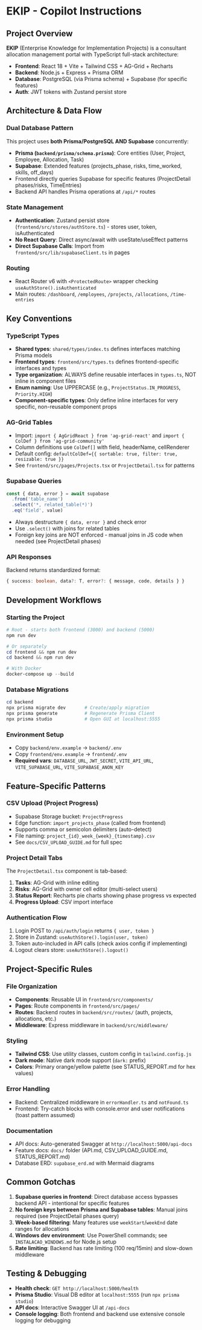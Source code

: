 # EKIP - Copilot Instructions

## Project Overview

**EKIP** (Enterprise Knowledge for Implementation Projects) is a consultant allocation management portal with TypeScript full-stack architecture:
- **Frontend**: React 18 + Vite + Tailwind CSS + AG-Grid + Recharts
- **Backend**: Node.js + Express + Prisma ORM
- **Database**: PostgreSQL (via Prisma schema) + Supabase (for specific features)
- **Auth**: JWT tokens with Zustand persist store

## Architecture & Data Flow

### Dual Database Pattern
This project uses **both Prisma/PostgreSQL AND Supabase** concurrently:
- **Prisma (`backend/prisma/schema.prisma`)**: Core entities (User, Project, Employee, Allocation, Task)
- **Supabase**: Extended features (projects_phase, risks, time_worked, skills, off_days)
- Frontend directly queries Supabase for specific features (ProjectDetail phases/risks, TimeEntries)
- Backend API handles Prisma operations at `/api/*` routes

### State Management
- **Authentication**: Zustand persist store (`frontend/src/stores/authStore.ts`) - stores user, token, isAuthenticated
- **No React Query**: Direct async/await with useState/useEffect patterns
- **Direct Supabase Calls**: Import from `frontend/src/lib/supabaseClient.ts` in pages

### Routing
- React Router v6 with `<ProtectedRoute>` wrapper checking `useAuthStore().isAuthenticated`
- Main routes: `/dashboard`, `/employees`, `/projects`, `/allocations`, `/time-entries`

## Key Conventions

### TypeScript Types
- **Shared types**: `shared/types/index.ts` defines interfaces matching Prisma models
- **Frontend types**: `frontend/src/types.ts` defines frontend-specific interfaces and types
- **Type organization**: ALWAYS define reusable interfaces in `types.ts`, NOT inline in component files
- **Enum naming**: Use UPPERCASE (e.g., `ProjectStatus.IN_PROGRESS`, `Priority.HIGH`)
- **Component-specific types**: Only define inline interfaces for very specific, non-reusable component props

### AG-Grid Tables
- Import: `import { AgGridReact } from 'ag-grid-react'` and `import { ColDef } from 'ag-grid-community'`
- Column definitions use `ColDef[]` with field, headerName, cellRenderer
- Default config: `defaultColDef={{ sortable: true, filter: true, resizable: true }}`
- See `frontend/src/pages/Projects.tsx` or `ProjectDetail.tsx` for patterns

### Supabase Queries
```typescript
const { data, error } = await supabase
  .from('table_name')
  .select('*, related_table(*)')
  .eq('field', value)
```
- Always destructure `{ data, error }` and check error
- Use `.select()` with joins for related tables
- Foreign key joins are NOT enforced - manual joins in JS code when needed (see ProjectDetail phases)

### API Responses
Backend returns standardized format:
```typescript
{ success: boolean, data?: T, error?: { message, code, details } }
```

## Development Workflows

### Starting the Project
```powershell
# Root - starts both frontend (3000) and backend (5000)
npm run dev

# Or separately
cd frontend && npm run dev
cd backend && npm run dev

# With Docker
docker-compose up --build
```

### Database Migrations
```powershell
cd backend
npx prisma migrate dev       # Create/apply migration
npx prisma generate          # Regenerate Prisma Client
npx prisma studio            # Open GUI at localhost:5555
```

### Environment Setup
- Copy `backend/env.example` → `backend/.env`
- Copy `frontend/env.example` → `frontend/.env`
- **Required vars**: `DATABASE_URL`, `JWT_SECRET`, `VITE_API_URL`, `VITE_SUPABASE_URL`, `VITE_SUPABASE_ANON_KEY`

## Feature-Specific Patterns

### CSV Upload (Project Progress)
- Supabase Storage bucket: `ProjectProgress`
- Edge function: `import_projects_phase` (called from frontend)
- Supports comma or semicolon delimiters (auto-detect)
- File naming: `project_{id}_week_{week}_{timestamp}.csv`
- See `docs/CSV_UPLOAD_GUIDE.md` for full spec

### Project Detail Tabs
The `ProjectDetail.tsx` component is tab-based:
1. **Tasks**: AG-Grid with inline editing
2. **Risks**: AG-Grid with owner cell editor (multi-select users)
3. **Status Report**: Recharts pie charts showing phase progress vs expected
4. **Progress Upload**: CSV import interface

### Authentication Flow
1. Login POST to `/api/auth/login` returns `{ user, token }`
2. Store in Zustand: `useAuthStore().login(user, token)`
3. Token auto-included in API calls (check axios config if implementing)
4. Logout clears store: `useAuthStore().logout()`

## Project-Specific Rules

### File Organization
- **Components**: Reusable UI in `frontend/src/components/`
- **Pages**: Route components in `frontend/src/pages/`
- **Routes**: Backend routes in `backend/src/routes/` (auth, projects, allocations, etc.)
- **Middleware**: Express middleware in `backend/src/middleware/`

### Styling
- **Tailwind CSS**: Use utility classes, custom config in `tailwind.config.js`
- **Dark mode**: Native dark mode support (`dark:` prefix)
- **Colors**: Primary orange/yellow palette (see STATUS_REPORT.md for hex values)

### Error Handling
- Backend: Centralized middleware in `errorHandler.ts` and `notFound.ts`
- Frontend: Try-catch blocks with console.error and user notifications (toast pattern assumed)

### Documentation
- API docs: Auto-generated Swagger at `http://localhost:5000/api-docs`
- Feature docs: `docs/` folder (API.md, CSV_UPLOAD_GUIDE.md, STATUS_REPORT.md)
- Database ERD: `supabase_erd.md` with Mermaid diagrams

## Common Gotchas

1. **Supabase queries in frontend**: Direct database access bypasses backend API - intentional for specific features
2. **No foreign keys between Prisma and Supabase tables**: Manual joins required (see ProjectDetail phases query)
3. **Week-based filtering**: Many features use `weekStart`/`weekEnd` date ranges for allocations
4. **Windows dev environment**: Use PowerShell commands; see `INSTALACAO_WINDOWS.md` for Node.js setup
5. **Rate limiting**: Backend has rate limiting (100 req/15min) and slow-down middleware

## Testing & Debugging

- **Health check**: `GET http://localhost:5000/health`
- **Prisma Studio**: Visual DB editor at `localhost:5555` (run `npx prisma studio`)
- **API docs**: Interactive Swagger UI at `/api-docs`
- **Console logging**: Both frontend and backend use extensive console logging for debugging
